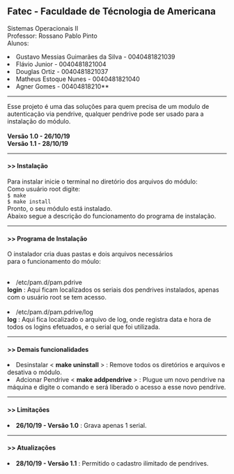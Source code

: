 <h2>Fatec - Faculdade de Técnologia de Americana</h2>

Sistemas Operacionais II<br>
Professor: Rossano Pablo Pinto<br>
Alunos: 
        <li>Gustavo Messias Guimarães da Silva - 0040481821039</li>
        <li>Flávio Junior - 0040481821004</li>
        <li>Douglas Ortiz - 0040481821037</li>
        <li>Matheus Estoque Nunes - 0040481821040</li>
        <li>Agner Gomes - 00404818210**</li>
<hr>

Esse projeto é uma das soluções para quem precisa de um modulo de autenticação via pendrive, qualquer pendrive pode ser usado para a instalação do módulo.
<br>
<br>
<b>Versão 1.0 - 26/10/19</b><br>
<b>Versão 1.1 - 28/10/19</b><br>
<hr>

<h4> >> Instalação</h4>

  Para instalar inicie o terminal no diretório dos arquivos do módulo:<br>
  Como usuário root digite:<br>
    ```
    $ make
    ```
    <br>
    ```
    $ make install
    ```
    <br>
  Pronto, o seu módulo está instalado.<br>
  Abaixo segue a descrição do funcionamento do programa de instalação.
<hr>
<h4> >> Programa de Instalação</h4>

  O instalador cria duas pastas e dois arquivos necessários<br>
  para o funcionamento do móulo:<br>
    <br><li>/etc/pam.d/pam.pdrive</li>
      <b>login</b> : Aqui ficam localizados os seriais dos pendrives  instalados, apenas com o usuário root se tem acesso.<br>
    <br><li>/etc/pam.d/pam.pdrive/log</li>
      <b>log</b> : Aqui fica localizado o arquivo de log, onde registra data e hora de todos os logins efetuados, e o serial que foi utilizada.<br>
<hr>
<h4> >> Demais funcionalidades</h4>
    <li>Desinstalar < <b>make uninstall</b> > : Remove todos os diretórios e arquivos e desativa o módulo.</li>
    <li>Adcionar Pendrive < <b>make addpendrive</b> > : Plugue um novo pendrive na máquina e digite o comando e será liberado o acesso a esse novo pendrive.</li>
<hr>
<h4> >> Limitações </h4>
    <li> <b>26/10/19 - Versão 1.0</b> : Grava apenas 1 serial.</li>
    
 <hr>
 <h4> >> Atualizações</h4>
    <li> <b/>28/10/19 - Versão 1.1</b> : Permitido o cadastro ilimitado de pendrives.


